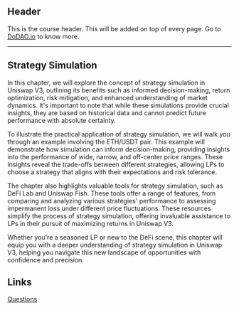 ## Header
This is the course header. This will be added on top of every page. Go to [DoDAO.io](https://www.dodao.io) to know more.

---

## Strategy Simulation
 
In this chapter, we will explore the concept of strategy simulation in Uniswap V3, outlining its benefits such as informed decision-making, return optimization, risk mitigation, and enhanced understanding of market dynamics. It's important to note that while these simulations provide crucial insights, they are based on historical data and cannot predict future performance with absolute certainty.

To illustrate the practical application of strategy simulation, we will walk you through an example involving the ETH/USDT pair. This example will demonstrate how simulation can inform decision-making, providing insights into the performance of wide, narrow, and off-center price ranges. These insights reveal the trade-offs between different strategies, allowing LPs to choose a strategy that aligns with their expectations and risk tolerance.

The chapter also highlights valuable tools for strategy simulation, such as DeFi Lab and Uniswap Fish. These tools offer a range of features, from comparing and analyzing various strategies' performance to assessing impermanent loss under different price fluctuations. These resources simplify the process of strategy simulation, offering invaluable assistance to LPs in their pursuit of maximizing returns in Uniswap V3.

Whether you're a seasoned LP or new to the DeFi scene, this chapter will equip you with a deeper understanding of strategy simulation in Uniswap V3, helping you navigate this new landscape of opportunities with confidence and precision.

## Links




[Questions](./../../generated/questions/strategy-simulation.md)